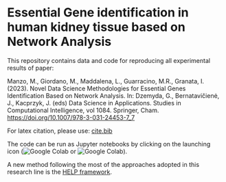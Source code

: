 # Essential Gene identification in human kidney tissue based on Network Analysis

This repository contains data and code for reproducing all experimental results of paper:

Manzo, M., Giordano, M., Maddalena, L., Guarracino, M.R., Granata, I. (2023). Novel Data Science Methodologies for Essential Genes Identification Based on Network Analysis. In: Dzemyda, G., Bernatavičienė, J., Kacprzyk, J. (eds) Data Science in Applications. Studies in Computational Intelligence, vol 1084. Springer, Cham. https://doi.org/10.1007/978-3-031-24453-7_7

For latex citation, please use: [cite.bib](https://github.com/giordamaug/EG-identification---Data-Science-in-App-Springer/blob/470cea0e6470bfd5bca793ff88651a111de7e383/cite.bib)

The code can be run as Jupyter notebooks by clicking on the launching icon (![Google Colab](https://colab.research.google.com/assets/colab-badge.svg) or ![Google Colab](https://mybinder.org/badge_logo.svg)).

A new method following the most of the approaches adopted in this research line is the [HELP framework](https://www.kaggle.com/datasets/cdsgroupicarcnr/help-dataset).
